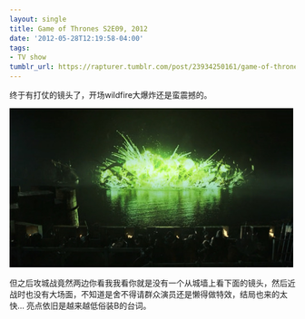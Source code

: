 ```yaml
---
layout: single
title: Game of Thrones S2E09, 2012
date: '2012-05-28T12:19:58-04:00'
tags:
- TV show
tumblr_url: https://rapturer.tumblr.com/post/23934250161/game-of-thrones-s2e09-2012
---
```

终于有打仗的镜头了，开场wildfire大爆炸还是蛮震撼的。

![](/assets/img/tumblr_m4qqp7drsy1r0cnr9.jpg)

但之后攻城战竟然两边你看我我看你就是没有一个从城墙上看下面的镜头，然后近战时也没有大场面，不知道是舍不得请群众演员还是懒得做特效，结局也来的太快… 亮点依旧是越来越低俗装B的台词。

